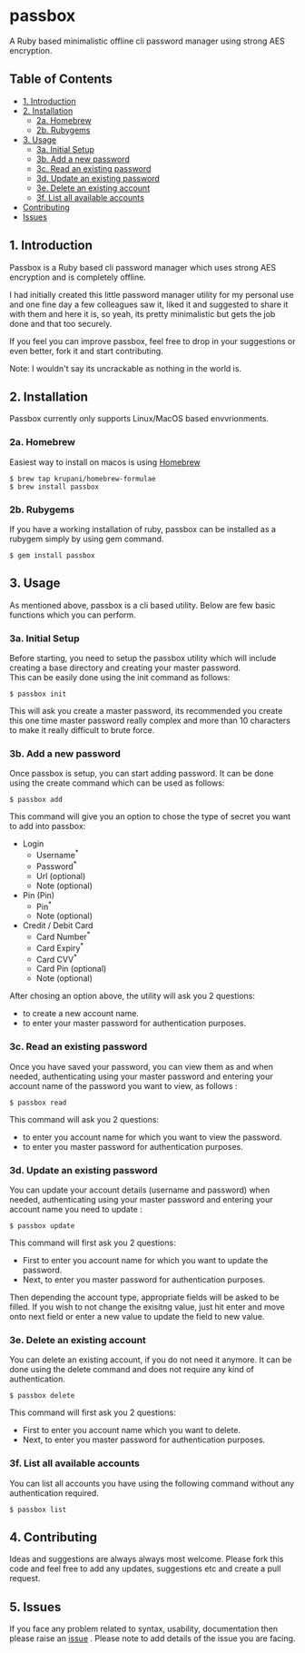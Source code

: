 # passbox

A Ruby based minimalistic offline cli password manager using strong AES encryption.     

## Table of Contents   
- [1. Introduction](#introduction)   
- [2. Installation](#install)   
    - [2a. Homebrew](#brew)
    - [2b. Rubygems](#gem)
- [3. Usage](#usage)   
    - [3a. Initial Setup](#init)    
    - [3b. Add a new password](#add)    
    - [3c. Read an existing password](#read)   
    - [3d. Update an existing password](#update)  
    - [3e. Delete an existing account](#delete)   
    - [3f. List all available accounts](#list)
- [Contributing](#contributing)   
- [Issues](#issues)  
     
     
## <a name="introduction"></a> 1. Introduction    
Passbox is a Ruby based cli password manager which uses strong AES encryption and is completely offline.   

I had initially created this little password manager utility for my personal use and one fine day a few colleagues saw it, liked it and suggested to share it with them and here it is, so yeah, its pretty minimalistic but gets the job done and that too securely.   

If you feel you can improve passbox, feel free to drop in your suggestions or even better, fork it and start contributing.    
      
Note: I wouldn't say its uncrackable as nothing in the world is.
     
     
## <a name="install"></a> 2. Installation  
Passbox currently only supports Linux/MacOS based envvrionments.   
    
### <a name="brew"></a> 2a. Homebrew    
Easiest way to install on macos is using [Homebrew](https://brew.sh)     
```console
$ brew tap krupani/homebrew-formulae
$ brew install passbox
```    

### <a name="gem"></a> 2b. Rubygems   
If you have a working installation of ruby, passbox can be installed as a rubygem simply by using gem command.   
      
```console
$ gem install passbox 
```     
      
     
## <a name="usage"></a> 3. Usage    
As mentioned above, passbox is a cli based utility. Below are few basic functions which you can perform.     
      
### <a name="init"></a> 3a. Initial Setup
Before starting, you need to setup the passbox utility which will include creating a base directory and creating your master password.    
This can be easily done using the init command as follows:    
     
```console
$ passbox init 
```    

This will ask you create a master password, its recommended you create this one time master password really complex and more than 10 characters to make it really difficult to brute force.    
      
### <a name="add"></a> 3b. Add a new password      
Once passbox is setup, you can start adding password. It can be done using the create command which can be used as follows:     
     
```console
$ passbox add 
```     

This command will give you an option to chose the type of secret you want to add into passbox:     
- Login 
  - Username<sup>*</sup>      
  - Password<sup>*</sup>    
  - Url (optional)     
  - Note (optional)    
- Pin (Pin)
  - Pin<sup>*</sup>    
  - Note (optional)    
- Credit / Debit Card
  - Card Number<sup>*</sup>    
  - Card Expiry<sup>*</sup>    
  - Card CVV<sup>*</sup>    
  - Card Pin (optional)     
  - Note (optional)    

After chosing an option above, the utility will ask you 2 questions:
- to create a new account name.      
- to enter your master password for authentication purposes. 
     
### <a name="read"></a> 3c. Read an existing password     
Once you have saved your password, you can view them as and when needed, authenticating using your master password and entering your account name of the password you want to view, as follows :     
       
```console
$ passbox read 
```    
     
This command will ask you 2 questions:
- to enter you account name for which you want to view the password.     
- to enter you master password for authentication purposes.    
     
### <a name="update"></a> 3d. Update an existing password     
You can update your account details (username and password) when needed, authenticating using your master password and entering your account name you need to update :     
       
```console
$ passbox update 
```    
     
This command will first ask you 2 questions:   
- First to enter you account name for which you want to update the password.     
- Next, to enter you master password for authentication purposes.    
   
Then depending the account type, appropriate fields will be asked to be filled. If you wish to not change the exisitng value, just hit enter and move onto next field or enter a new value to update the field to new value.    
     
### <a name="delete"></a> 3e. Delete an existing account
You can delete an existing account, if you do not need it anymore. It can be done using the delete command and does not require any kind of authentication.     
     
```console
$ passbox delete 
```   
    
This command will first ask you 2 questions:   
- First to enter you account name which you want to delete.      
- Next, to enter you master password for authentication purposes.      

### <a name="list"></a> 3f. List all available accounts   
You can list all accounts you have using the following command without any authentication required.    
    
```console
$ passbox list 
```    
    
## <a name="contributing"></a> 4. Contributing    
Ideas and suggestions are always always most welcome. Please fork this code and feel free to add any updates, suggestions etc and create a pull request.   

## <a name="issues"></a> 5. Issues    
If you face any problem related to syntax, usability, documentation then please raise an [issue](https://github.com/krupani/passbox/issues) . Please note to add details of the issue you are facing.    